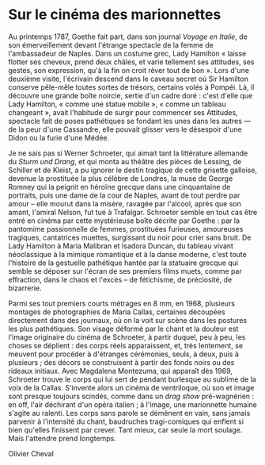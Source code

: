 # Sur le cinéma des marionnettes

Au printemps 1787, Goethe fait part, dans son journal _Voyage en Italie_, de son émerveillement devant l'étrange spectacle de la femme de l'ambassadeur de Naples. Dans un costume grec, Lady Hamilton « laisse flotter ses cheveux, prend deux châles, et varie tellement ses attitudes, ses gestes, son expression, qu'à la fin on croit rêver tout de bon ». Lors d'une deuxième visite, l'écrivain descend dans le caveau secret où Sir Hamilton conserve pêle-mêle toutes sortes de trésors, certains volés à Pompéi. Là, il découvre une grande boîte noircie, sertie d'un cadre doré : c'est d'elle que Lady Hamilton, « comme une statue mobile », « comme un tableau changeant », avait l'habitude de surgir pour commencer ses Attitudes, spectacle fait de poses pathétiques se fondant les unes dans les autres — de la peur d'une Cassandre, elle pouvait glisser vers le désespoir d'une Didon ou la furie d'une Médée.

Je ne sais pas si Werner Schroeter, qui aimait tant la littérature allemande du _Sturm und Drang_, et qui monta au théâtre des pièces de Lessing, de Schiller et de Kleist, a pu ignorer le destin tragique de cette grisette galloise, devenue la prostituée la plus célèbre de Londres, la muse de George Romney qui la peignit en héroïne grecque dans une cinquantaine de portraits, puis une dame de la cour de Naples, avant de tout perdre par amour – elle mourut dans la misère, ravagée par l'alcool, après que son amant, l'amiral Nelson, fut tué à Trafalgar. Schroeter semble en tout cas être entré en cinéma par cette mystérieuse boîte décrite par Goethe : par la pantomime passionnelle de femmes, prostituées furieuses, amoureuses tragiques, cantatrices muettes, surgissant du noir pour crier sans bruit. De Lady Hamilton à Maria Malibran et Isadora Duncan, du tableau vivant néoclassique à la mimique romantique et à la danse moderne, c'est toute l'histoire de la gestuelle pathétique hantée par la statuaire grecque qui semble se déposer sur l'écran de ses premiers films muets, comme par effraction, dans le chaos et l'excès – de fétichisme, de préciosité, de bizarrerie.

Parmi ses tout premiers courts métrages en 8 mm, en 1968, plusieurs montages de photographies de Maria Callas, certaines découpées directement dans des journaux, où on la voit sur scène dans les postures les plus pathétiques. Son visage déformé par le chant et la douleur est l'image originaire du cinéma de Schroeter, à partir duquel, peu à peu, les choses se déplient : des corps réels apparaissent, et, très lentement, se meuvent pour procéder à d'étranges cérémonies, seuls, à deux, puis à plusieurs ; des décors se construisent à partir des fonds noirs ou des rideaux initiaux. Avec Magdalena Montezuma, qui apparaît dès 1969, Schroeter trouve le corps qui lui sert de pendant burlesque au sublime de la voix de la Callas. S'invente alors un cinéma de ventriloque, où son et image sont presque toujours scindés, comme dans un _drag show_ pré-wagnérien : en off, l'air déchirant d'un opéra italien ; à l'image, une marionnette humaine s'agite au ralenti. Les corps sans parole se démènent en vain, sans jamais parvenir à l'intensité du chant, baudruches tragi-comiques qui enflent si bien qu'elles finissent par crever. Tant mieux, car seule la mort soulage. Mais l'attendre prend longtemps.

<div class="author">Olivier Cheval</div>
